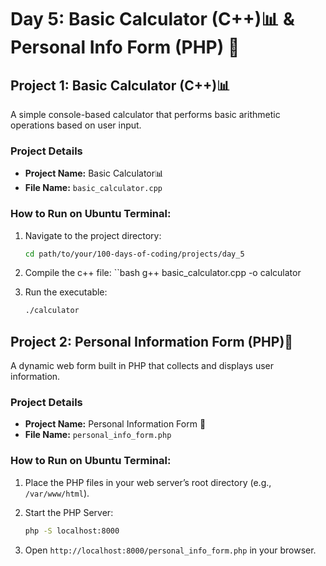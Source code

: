 # Day 5: Basic Calculator (C++)📊 & Personal Info Form (PHP) 📝

## Project 1: Basic Calculator (C++)📊
A simple console-based calculator that performs basic arithmetic operations based on user input.

### Project Details
- **Project Name:** Basic Calculator📊
- **File Name:** `basic_calculator.cpp`

### How to Run on Ubuntu Terminal:
1. Navigate to the project directory:
   ```bash
   cd path/to/your/100-days-of-coding/projects/day_5

2. Compile the c++ file:
   ``bash
   g++ basic_calculator.cpp -o calculator

3. Run the executable:
   ```bash
   ./calculator


## Project 2: Personal Information Form (PHP)📝
A dynamic web form built in PHP that collects and displays user information.

### Project Details
- **Project Name:** Personal Information Form 📝
- **File Name:** `personal_info_form.php`

### How to Run on Ubuntu Terminal:
1. Place the PHP files in your web server’s root directory (e.g., `/var/www/html`).

2. Start the PHP Server:
   ```bash
   php -S localhost:8000

3. Open `http://localhost:8000/personal_info_form.php` in your browser.
